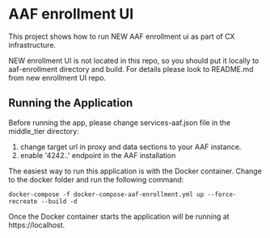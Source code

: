 # AAF enrollment UI

This project shows how to run NEW AAF enrollment ui as part of CX infrastructure.

NEW enrollment UI is not located in this repo, so you should put it locally to aaf-enrollment directory and build. For details please look to README.md from new enrollment UI repo.



## Running the Application

Before running the app, please change services-aaf.json file in the middle_tier directory:
1. change target url in proxy and data sections to your AAF instance.
2. enable '4242..' endpoint in the AAF installation


The easiest way to run this application is with the Docker container.  Change to the docker folder and run the following command:

```
docker-compose -f docker-compose-aaf-enrollment.yml up --force-recreate --build -d
```

Once the Docker container starts the application will be running at https://localhost.
